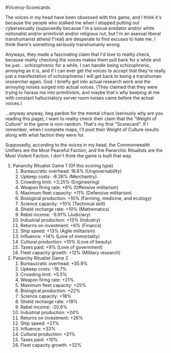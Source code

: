 #Viceroy-Scorecards

The voices in my head have been obsessed with this game, and I think it's because the people who stalked me when I stopped putting out cybersexually (supposedly because I'm a sexual predator and/or white nationalist and/or primitivist and/or religious nut, but I'm an asexual liberal transhumanist atheist f'real) are desperate to find excuses to hate me.  I think there's something seriously transhumanly wrong.

Anyways, they made a fascinating claim that I'd love to reality check, because reality checking the voices makes them pull back for a while and be just... schizophrenic for a while.  I can handle being schizophrenic, annoying as it is, and if I can ever get the voices to accept that they're really just a manifestation of schizophrenia I will get back to being a transhuman *researcher* again.  God.  I briefly got into actual research work and the annoying noises surged into actual voices.  (They claimed that they were trying to harass me into primitivism, and maybe that's why beeping at me with constant hallucinatory server room noises came before the actual voices.)

...anyway anyway, beg pardon for the mental chaos (seriously why are you reading this page), I want to reality check their claim that the "Weight of Culture" in the game is non-random.  That's my first "Scorecard".  If I remember, when I complete maps, I'll post their Weight of Culture results along with what faction they were for.

Supposedly, according to the voices in my head, the Commonwealth Unifiers are the Most Peaceful Faction, and the Panarchic Ritualists are the Most Violent Faction.  I don't think the game is built that way.

1.  Panarchy Ritualist Game 1 (Of this scoring type)
	1.  Bureaucratic overhead:  16.6%  (Ungovernability)
	2.  Upkeep costs:  -8.26%  (Merchantry)
	3.  Crowding limit:  +3.25%  (Engineering)
	4.  Weapon firing rate:  +6%  (Offensive militarism)
	5.  Maximum fleet capacity:  +11%  (Defensive militarism)
	6.  Biological production:  +10%  (Farming, medicine, and ecology)
	7.  Science capacity:  +10%  (Technical skill)
	8.  Shield recharge rate:  +10%  (Mathematics)
	9.  Rebel income:  -9.91%  (Judiciary)
	10.  Industrial production:  +13%  (Industry)
	11.  Returns on investment:  +6%  (Finance)
	12.  Ship speed:  +13%  (Agile militarism)
	13.  Influence:  +14%  (Love of immortality)
	14.  Cultural production:  +10%  (Love of beauty)
	15.  Taxes paid:  +9%  (Love of government)
	16.  Fleet capacity growth:  +12%  (Military research)
2.  Panarchy Ritualist Game 2
	1.  Bureaucratic overhead:  +35.9%
	2.  Upkeep costs:  -18.7%
	3.  Crowding limit:  +5.5%
	4.  Weapon firing rate:  +21%
	5.  Maximum fleet capacity:  +25%
	6.  Biological production:  +22%
	7.  Science capacity:  +18%
	8.  Shield recharge rate:  +19%
	9.  Rebel income:  -20.6%
	10.  Industrial production:  +24%
	11.  Returns on investment:  +26%
	12.  Ship speed:  +27%
	13.  Influence:  +33%
	14.  Cultural production:  +21%
	15.  Taxes paid:  +10%
	16.  Fleet capacity growth:  +32%

